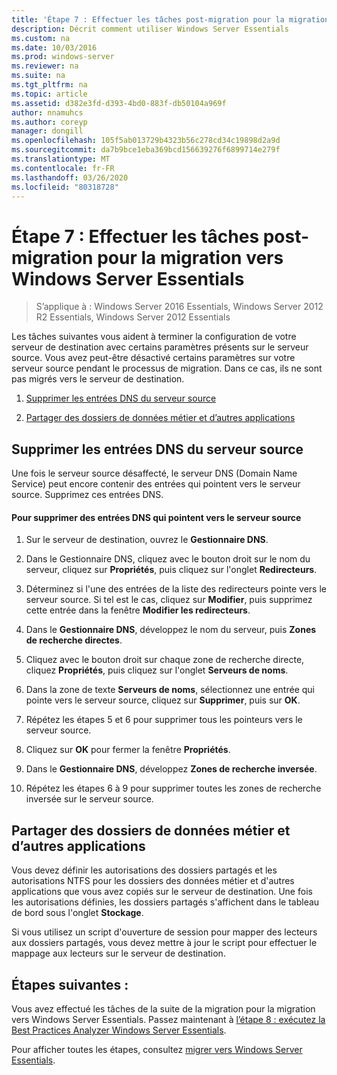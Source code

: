 ```yaml
---
title: 'Étape 7 : Effectuer les tâches post-migration pour la migration vers Windows Server Essentials'
description: Décrit comment utiliser Windows Server Essentials
ms.custom: na
ms.date: 10/03/2016
ms.prod: windows-server
ms.reviewer: na
ms.suite: na
ms.tgt_pltfrm: na
ms.topic: article
ms.assetid: d382e3fd-d393-4bd0-883f-db50104a969f
author: nnamuhcs
ms.author: coreyp
manager: dongill
ms.openlocfilehash: 105f5ab013729b4323b56c278cd34c19898d2a9d
ms.sourcegitcommit: da7b9bce1eba369bcd156639276f6899714e279f
ms.translationtype: MT
ms.contentlocale: fr-FR
ms.lasthandoff: 03/26/2020
ms.locfileid: "80318728"
---
```

# <a name="step-7-perform-post-migration-tasks-for-the-windows-server-essentials-migration"></a>Étape 7 : Effectuer les tâches post-migration pour la migration vers Windows Server Essentials

>S’applique à : Windows Server 2016 Essentials, Windows Server 2012 R2 Essentials, Windows Server 2012 Essentials

Les tâches suivantes vous aident à terminer la configuration de votre serveur de destination avec certains paramètres présents sur le serveur source. Vous avez peut-être désactivé certains paramètres sur votre serveur source pendant le processus de migration. Dans ce cas, ils ne sont pas migrés vers le serveur de destination.  
  
1.  [Supprimer les entrées DNS du serveur source](Step-7--Perform-post-migration-tasks-for-the-Windows-Server-Essentials-migration.md#BKMK_DeleteDNSEntries)  
  
2.  [Partager des dossiers de données métier et d’autres applications](Step-7--Perform-post-migration-tasks-for-the-Windows-Server-Essentials-migration.md#BKMK_ShareLineOfBusinessAndOtherApplications)  
  
##  <a name="delete-dns-entries-for-the-source-server"></a><a name="BKMK_DeleteDNSEntries"></a>Supprimer les entrées DNS du serveur source  
 Une fois le serveur source désaffecté, le serveur DNS (Domain Name Service) peut encore contenir des entrées qui pointent vers le serveur source. Supprimez ces entrées DNS.  
  
#### <a name="to-delete-dns-entries-that-point-to-the-source-server"></a>Pour supprimer des entrées DNS qui pointent vers le serveur source  
  
1.  Sur le serveur de destination, ouvrez le **Gestionnaire DNS**.  
  
2.  Dans le Gestionnaire DNS, cliquez avec le bouton droit sur le nom du serveur, cliquez sur **Propriétés**, puis cliquez sur l'onglet **Redirecteurs**.  
  
3.  Déterminez si l'une des entrées de la liste des redirecteurs pointe vers le serveur source. Si tel est le cas, cliquez sur **Modifier**, puis supprimez cette entrée dans la fenêtre **Modifier les redirecteurs**.  
  
4.  Dans le **Gestionnaire DNS**, développez le nom du serveur, puis **Zones de recherche directes**.  
  
5.  Cliquez avec le bouton droit sur chaque zone de recherche directe, cliquez **Propriétés**, puis cliquez sur l'onglet **Serveurs de noms**.  
  
6.  Dans la zone de texte **Serveurs de noms**, sélectionnez une entrée qui pointe vers le serveur source, cliquez sur **Supprimer**, puis sur **OK**.  
  
7.  Répétez les étapes 5 et 6 pour supprimer tous les pointeurs vers le serveur source.  
  
8.  Cliquez sur **OK** pour fermer la fenêtre **Propriétés**.  
  
9. Dans le **Gestionnaire DNS**, développez **Zones de recherche inversée**.  
  
10. Répétez les étapes 6 à 9 pour supprimer toutes les zones de recherche inversée sur le serveur source.  
  
##  <a name="share-line-of-business-and-other-application-data-folders"></a><a name="BKMK_ShareLineOfBusinessAndOtherApplications"></a>Partager des dossiers de données métier et d’autres applications  
 Vous devez définir les autorisations des dossiers partagés et les autorisations NTFS pour les dossiers des données métier et d'autres applications que vous avez copiés sur le serveur de destination. Une fois les autorisations définies, les dossiers partagés s'affichent dans le tableau de bord sous l'onglet **Stockage**.  
  
 Si vous utilisez un script d'ouverture de session pour mapper des lecteurs aux dossiers partagés, vous devez mettre à jour le script pour effectuer le mappage aux lecteurs sur le serveur de destination.  
  
## <a name="next-steps"></a>Étapes suivantes :  
 Vous avez effectué les tâches de la suite de la migration pour la migration vers Windows Server Essentials. Passez maintenant à [l’étape 8 : exécutez la Best Practices Analyzer Windows Server Essentials](Step-8--Run-the-Windows-Server-Essentials-Best-Practices-Analyzer.md).  
  

Pour afficher toutes les étapes, consultez [migrer vers Windows Server Essentials](Migrate-from-Previous-Versions-to-Windows-Server-Essentials-or-Windows-Server-Essentials-Experience.md).

